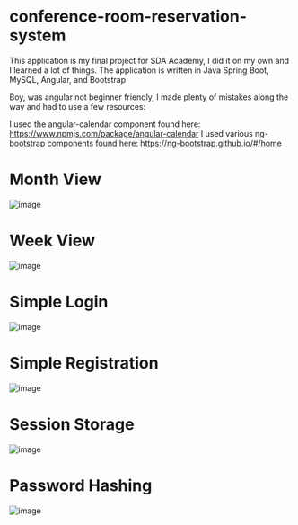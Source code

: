 # conference-room-reservation-system

This application is my final project for SDA Academy, I did it on my own and I learned a lot of things.
The application is written in Java Spring Boot, MySQL, Angular, and Bootstrap

Boy, was angular not beginner friendly, I made plenty of mistakes along the way and had to use a few resources: 

I used the angular-calendar component found here: https://www.npmjs.com/package/angular-calendar
I used various ng-bootstrap components found here: https://ng-bootstrap.github.io/#/home

# Month View
![image](https://github.com/rafalcodesstuff/conference-room-reservation-system/assets/108491087/b344c0d9-6b86-4207-97a1-7e97488b8573)

# Week View
![image](https://github.com/rafalcodesstuff/conference-room-reservation-system/assets/108491087/57a8aeff-2efb-4ecc-9b61-6f1c33887d10)

# Simple Login
![image](https://github.com/rafalcodesstuff/conference-room-reservation-system/assets/108491087/c2cfca27-3bf1-423f-be55-7c0206f6fc2a)

# Simple Registration
![image](https://github.com/rafalcodesstuff/conference-room-reservation-system/assets/108491087/2c92f479-2431-49f5-96f8-503994040c50)

# Session Storage
![image](https://github.com/rafalcodesstuff/conference-room-reservation-system/assets/108491087/bc53ad63-e8a7-4bfc-9f0e-82164659cbb9)

# Password Hashing
![image](https://github.com/rafalcodesstuff/conference-room-reservation-system/assets/108491087/59d082be-ee0f-4892-86dd-414ceb6944f6)
